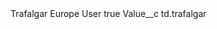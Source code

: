 <?xml version="1.0" encoding="UTF-8"?>
<CustomMetadata xmlns="http://soap.sforce.com/2006/04/metadata" xmlns:xsi="http://www.w3.org/2001/XMLSchema-instance" xmlns:xsd="http://www.w3.org/2001/XMLSchema">
    <label>Trafalgar Europe User</label>
    <protected>true</protected>
    <values>
        <field>Value__c</field>
        <value xsi:type="xsd:string">td.trafalgar</value>
    </values>
</CustomMetadata>
